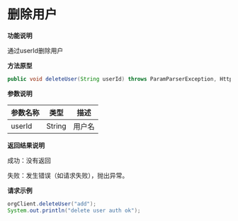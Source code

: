 # 删除用户

**功能说明**

通过userId删除用户

**方法原型**

```java
public void deleteUser(String userId) throws ParamParserException, HttpRequestException, AESCryptoException;
```

**参数说明**

| 参数名称 | 类型   | 描述   |
| -------- | ------ | ------ |
| userId   | String | 用户名 |

**返回结果说明**

成功：没有返回

失败：发生错误（如请求失败），抛出异常。

**请求示例**

```java
orgClient.deleteUser("add");
System.out.println("delete user auth ok");
```